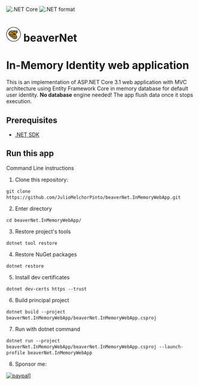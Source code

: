 ![.NET Core](https://github.com/JulioMelchorPinto/beaverNet.InMemoryWebApp/workflows/.NET%20Core/badge.svg?branch=master)
![.NET format](https://github.com/JulioMelchorPinto/beaverNet.InMemoryWebApp/workflows/.NET%20format/badge.svg?branch=master)


# ![beavernet](beaverNet.InMemoryWebApp/wwwroot/img/beaverNetLogo39px.png) beaverNet

# In-Memory Identity web application
This is an implementation of ASP.NET Core 3.1 web application with MVC architecture using Entity Framework Core in memory database for default user identity.
**No database** engine needed! The app flush data once it stops execution.

## Prerequisites
- [.NET SDK](https://dotnet.microsoft.com/download)

## Run this app
Command Line instructions 
1. Clone this repository:
````
git clone https://github.com/JulioMelchorPinto/beaverNet.InMemoryWebApp.git
````
2. Enter directory
````
cd beaverNet.InMemoryWebApp/
````
3. Restore project's tools
````
dotnet tool restore
````
4. Restore NuGet packages
````
dotnet restore
````
5. Install dev certificates
````
dotnet dev-certs https --trust
````
6. Build principal project
````
dotnet build --project beaverNet.InMemoryWebApp/beaverNet.InMemoryWebApp.csproj
````
7. Run with dotnet command
````
dotnet run --project beaverNet.InMemoryWebApp/beaverNet.InMemoryWebApp.csproj --launch-profile beaverNet.InMemoryWebApp
````
8. Sponsor me:

[![paypal](https://www.paypalobjects.com/en_US/i/btn/btn_donateCC_LG.gif)](https://paypal.me/beaverNet)]

